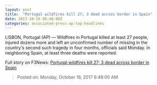 ```yaml
---
layout: post
title:  "Portugal wildfires kill 27; 3 dead across border in Spain"
date: 2017-10-16 06:48:00Z
categories: associated-press-ap-top-headlines
---
```


LISBON, Portugal (AP) — Wildfires in Portugal killed at least 27 people, injured dozens more and left an unconfirmed number of missing in the country's second such tragedy in four months, officials said Monday. In neighboring Spain, at least three deaths were reported.


Full story on F3News: [Portugal wildfires kill 27; 3 dead across border in Spain](http://www.f3nws.com/n/2ajzrC)

> Posted on: Monday, October 16, 2017 6:48:00 AM
